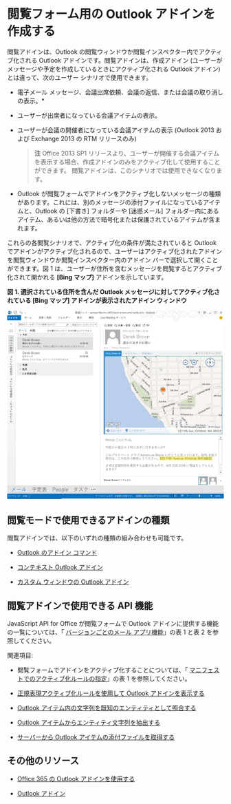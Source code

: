 
# 閲覧フォーム用の Outlook アドインを作成する

閲覧アドインは、Outlook の閲覧ウィンドウか閲覧インスペクター内でアクティブ化される Outlook アドインです。閲覧アドインは、作成アドイン (ユーザーがメッセージや予定を作成しているときにアクティブ化される Outlook アドイン) とは違って、次のユーザー シナリオで使用できます。


- 電子メール メッセージ、会議出席依頼、会議の返信、または会議の取り消しの表示。*
    
- ユーザーが出席者になっている会議アイテムの表示。
    
- ユーザーが会議の開催者になっている会議アイテムの表示 (Outlook 2013 および Exchange 2013 の RTM リリースのみ)
    
     >**注** Office 2013 SP1 リリースより、ユーザーが開催する会議アイテムを表示する場合、作成アドインのみをアクティブ化して使用することができます。 閲覧アドインは、このシナリオでは使用できなくなります。
* Outlook が閲覧フォームでアドインをアクティブ化しないメッセージの種類があります。これには、別のメッセージの添付ファイルになっているアイテムと、Outlook の [下書き] フォルダーや [迷惑メール] フォルダー内にあるアイテム、あるいは他の方法で暗号化または保護されているアイテムが含まれます。

これらの各閲覧シナリオで、アクティブ化の条件が満たされていると Outlook でアドインがアクティブ化されるので、ユーザーはアクティブ化されたアドインを閲覧ウィンドウか閲覧インスペクター内のアドイン バーで選択して開くことができます。図 1 は、ユーザーが住所を含むメッセージを閲覧するとアクティブ化されて開かれる  **[Bing マップ]** アドインを示しています。


**図 1. 選択されている住所を含んだ Outlook メッセージに対してアクティブ化されている [Bing マップ] アドインが表示されたアドイン ウィンドウ**

![Outlook の Bing Maps メール アプリ](../../images/off15appsdk_BingMapMailAppScreenshot.jpg)


## 閲覧モードで使用できるアドインの種類


閲覧アドインでは、以下のいずれの種類の組み合わせも可能です。


- [Outlook のアドイン コマンド](../outlook/add-in-commands-for-outlook.md)
    
- [コンテキスト Outlook アドイン](../outlook/contextual-outlook-add-ins.md)
    
- [カスタム ウィンドウの Outlook アドイン](../outlook/custom-pane-outlook-add-ins.md)
    

## 閲覧アドインで使用できる API 機能


JavaScript API for Office が閲覧フォームで Outlook アドインに提供する機能の一覧については、「 [バージョンごとのメール アプリ機能](http://msdn.microsoft.com/library/f34e2f44-8c9d-4e90-b1d7-3f29506adb92%28Office.15%29.aspx)」の表 1 と表 2 を参照してください。 

関連項目:


- 閲覧フォームでアドインをアクティブ化することについては、「 [マニフェストでのアクティブ化ルールの指定](../outlook/manifests/activation-rules.md#specify-activation-rules-in-a-manifest)」の表 1 を参照してください。
    
- [正規表現アクティブ化ルールを使用して Outlook アドインを表示する](../outlook/use-regular-expressions-to-show-an-outlook-add-in.md)
    
- [Outlook アイテム内の文字列を既知のエンティティとして照合する](../outlook/match-strings-in-an-item-as-well-known-entities.md)
    
- [Outlook アイテムからエンティティ文字列を抽出する](../outlook/extract-entity-strings-from-an-item.md)
    
- [サーバーから Outlook アイテムの添付ファイルを取得する](../outlook/get-attachments-of-an-outlook-item.md)
    

## その他のリソース



- [Office 365 の Outlook アドインを使用する](https://dev.outlook.com/MailAppsGettingStarted/GetStarted.aspx)
    
- [Outlook アドイン](../outlook/outlook-add-ins.md)
    
